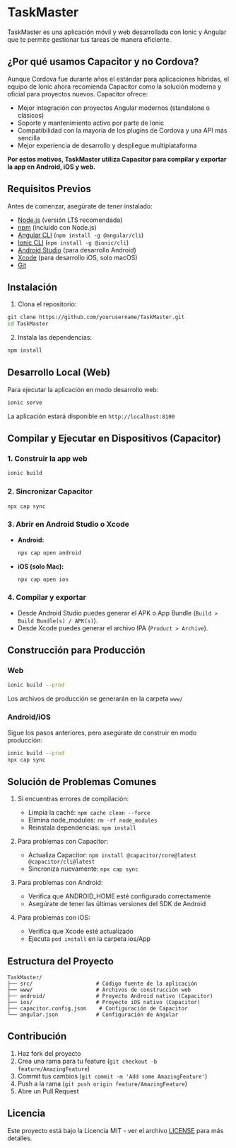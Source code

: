# TaskMaster

TaskMaster es una aplicación móvil y web desarrollada con Ionic y Angular que te permite gestionar tus tareas de manera eficiente.

## ¿Por qué usamos Capacitor y no Cordova?

Aunque Cordova fue durante años el estándar para aplicaciones híbridas, el equipo de Ionic ahora recomienda Capacitor como la solución moderna y oficial para proyectos nuevos. Capacitor ofrece:

- Mejor integración con proyectos Angular modernos (standalone o clásicos)
- Soporte y mantenimiento activo por parte de Ionic
- Compatibilidad con la mayoría de los plugins de Cordova y una API más sencilla
- Mejor experiencia de desarrollo y despliegue multiplataforma

**Por estos motivos, TaskMaster utiliza Capacitor para compilar y exportar la app en Android, iOS y web.**

## Requisitos Previos

Antes de comenzar, asegúrate de tener instalado:

- [Node.js](https://nodejs.org/) (versión LTS recomendada)
- [npm](https://www.npmjs.com/) (incluido con Node.js)
- [Angular CLI](https://angular.io/cli) (`npm install -g @angular/cli`)
- [Ionic CLI](https://ionicframework.com/docs/cli) (`npm install -g @ionic/cli`)
- [Android Studio](https://developer.android.com/studio) (para desarrollo Android)
- [Xcode](https://developer.apple.com/xcode/) (para desarrollo iOS, solo macOS)
- [Git](https://git-scm.com/)

## Instalación

1. Clona el repositorio:
```bash
git clone https://github.com/yourusername/TaskMaster.git
cd TaskMaster
```

2. Instala las dependencias:
```bash
npm install
```

## Desarrollo Local (Web)

Para ejecutar la aplicación en modo desarrollo web:

```bash
ionic serve
```

La aplicación estará disponible en `http://localhost:8100`

## Compilar y Ejecutar en Dispositivos (Capacitor)

### 1. Construir la app web
```bash
ionic build
```

### 2. Sincronizar Capacitor
```bash
npx cap sync
```

### 3. Abrir en Android Studio o Xcode
- **Android:**
  ```bash
  npx cap open android
  ```
- **iOS (solo Mac):**
  ```bash
  npx cap open ios
  ```

### 4. Compilar y exportar
- Desde Android Studio puedes generar el APK o App Bundle (`Build > Build Bundle(s) / APK(s)`).
- Desde Xcode puedes generar el archivo IPA (`Product > Archive`).

## Construcción para Producción

### Web
```bash
ionic build --prod
```
Los archivos de producción se generarán en la carpeta `www/`

### Android/iOS
Sigue los pasos anteriores, pero asegúrate de construir en modo producción:
```bash
ionic build --prod
npx cap sync
```

## Solución de Problemas Comunes

1. Si encuentras errores de compilación:
   - Limpia la caché: `npm cache clean --force`
   - Elimina node_modules: `rm -rf node_modules`
   - Reinstala dependencias: `npm install`

2. Para problemas con Capacitor:
   - Actualiza Capacitor: `npm install @capacitor/core@latest @capacitor/cli@latest`
   - Sincroniza nuevamente: `npx cap sync`

3. Para problemas con Android:
   - Verifica que ANDROID_HOME esté configurado correctamente
   - Asegúrate de tener las últimas versiones del SDK de Android

4. Para problemas con iOS:
   - Verifica que Xcode esté actualizado
   - Ejecuta `pod install` en la carpeta ios/App

## Estructura del Proyecto

```
TaskMaster/
├── src/                    # Código fuente de la aplicación
├── www/                    # Archivos de construcción web
├── android/                # Proyecto Android nativo (Capacitor)
├── ios/                    # Proyecto iOS nativo (Capacitor)
├── capacitor.config.json    # Configuración de Capacitor
└── angular.json            # Configuración de Angular
```

## Contribución

1. Haz fork del proyecto
2. Crea una rama para tu feature (`git checkout -b feature/AmazingFeature`)
3. Commit tus cambios (`git commit -m 'Add some AmazingFeature'`)
4. Push a la rama (`git push origin feature/AmazingFeature`)
5. Abre un Pull Request

## Licencia

Este proyecto está bajo la Licencia MIT - ver el archivo [LICENSE](LICENSE) para más detalles. 